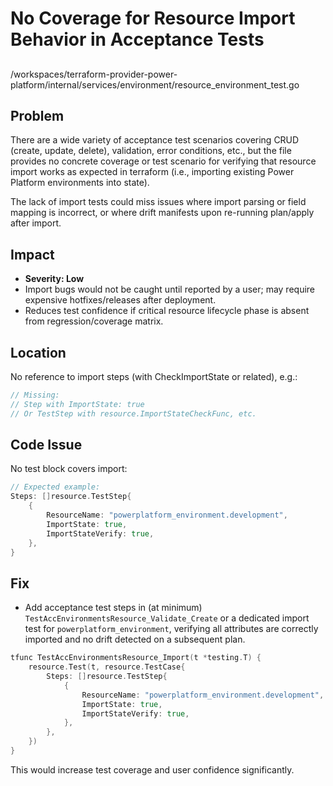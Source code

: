 # No Coverage for Resource Import Behavior in Acceptance Tests

##

/workspaces/terraform-provider-power-platform/internal/services/environment/resource_environment_test.go

## Problem

There are a wide variety of acceptance test scenarios covering CRUD (create, update, delete), validation, error conditions, etc., but the file provides no concrete coverage or test scenario for verifying that resource import works as expected in terraform (i.e., importing existing Power Platform environments into state).

The lack of import tests could miss issues where import parsing or field mapping is incorrect, or where drift manifests upon re-running plan/apply after import.

## Impact

- **Severity: Low**
- Import bugs would not be caught until reported by a user; may require expensive hotfixes/releases after deployment.
- Reduces test confidence if critical resource lifecycle phase is absent from regression/coverage matrix.

## Location

No reference to import steps (with CheckImportState or related), e.g.:

```go
// Missing:
// Step with ImportState: true
// Or TestStep with resource.ImportStateCheckFunc, etc.
```

## Code Issue

No test block covers import:

```go
// Expected example:
Steps: []resource.TestStep{
    {
        ResourceName: "powerplatform_environment.development",
        ImportState: true,
        ImportStateVerify: true,
    },
}
```

## Fix

- Add acceptance test steps in (at minimum) `TestAccEnvironmentsResource_Validate_Create` or a dedicated import test for `powerplatform_environment`, verifying all attributes are correctly imported and no drift detected on a subsequent plan.

```go
tfunc TestAccEnvironmentsResource_Import(t *testing.T) {
    resource.Test(t, resource.TestCase{
        Steps: []resource.TestStep{
            {
                ResourceName: "powerplatform_environment.development",
                ImportState: true,
                ImportStateVerify: true,
            },
        },
    })
}
```

This would increase test coverage and user confidence significantly.
